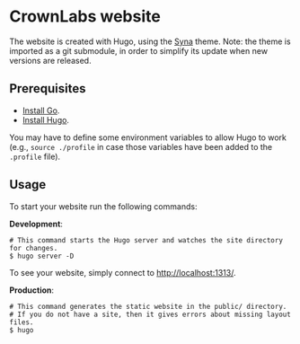 # CrownLabs website

The website is created with Hugo, using the [Syna](https://themes.gohugo.io/theme/syna/) theme.
Note: the theme is imported as a git submodule, in order to simplify its update when new versions are released.

## Prerequisites
- [Install Go](https://golang.org/doc/install).
- [Install Hugo](https://gohugo.io/getting-started/installing/).

You may have to define some environment variables to allow Hugo to work (e.g., `source ./profile` in case those variables have been added to the `.profile` file).

## Usage

To start your website run the following commands:

**Development**:
```
# This command starts the Hugo server and watches the site directory for changes.
$ hugo server -D
```

To see your website, simply connect to [http://localhost:1313/](http://localhost:1313/).


**Production**:
```
# This command generates the static website in the public/ directory.
# If you do not have a site, then it gives errors about missing layout files.
$ hugo
```
